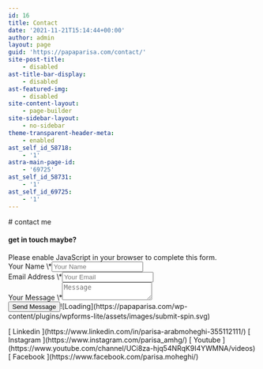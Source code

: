 ```yaml
---
id: 16
title: Contact
date: '2021-11-21T15:14:44+00:00'
author: admin
layout: page
guid: 'https://papaparisa.com/contact/'
site-post-title:
    - disabled
ast-title-bar-display:
    - disabled
ast-featured-img:
    - disabled
site-content-layout:
    - page-builder
site-sidebar-layout:
    - no-sidebar
theme-transparent-header-meta:
    - enabled
ast_self_id_58718:
    - '1'
astra-main-page-id:
    - '69725'
ast_self_id_58731:
    - '1'
ast_self_id_69725:
    - '1'
---
```


<style>/*! elementor - v3.8.1 - 13-11-2022 */
.elementor-heading-title{padding:0;margin:0;line-height:1}.elementor-widget-heading .elementor-heading-title[class*=elementor-size-]>a{color:inherit;font-size:inherit;line-height:inherit}.elementor-widget-heading .elementor-heading-title.elementor-size-small{font-size:15px}.elementor-widget-heading .elementor-heading-title.elementor-size-medium{font-size:19px}.elementor-widget-heading .elementor-heading-title.elementor-size-large{font-size:29px}.elementor-widget-heading .elementor-heading-title.elementor-size-xl{font-size:39px}.elementor-widget-heading .elementor-heading-title.elementor-size-xxl{font-size:59px}</style></head><body># contact me

#### get in touch maybe?

<div class="wpforms-container " id="wpforms-1341"><form action="/wp-admin/export.php?type=jekyll" class="wpforms-validate wpforms-form wpforms-ajax-form" data-formid="1341" data-token="16666576afe0de79d1a368ff36f9afdd" enctype="multipart/form-data" id="wpforms-form-1341" method="post"><noscript class="wpforms-error-noscript">Please enable JavaScript in your browser to complete this form.</noscript><div class="wpforms-field-container"><div class="wpforms-field wpforms-field-name" data-field-id="0" id="wpforms-1341-field_0-container"><label class="wpforms-field-label wpforms-label-hide" for="wpforms-1341-field_0">Your Name <span class="wpforms-required-label">\*</span></label><input class="wpforms-field-large wpforms-field-required" id="wpforms-1341-field_0" name="wpforms[fields][0]" placeholder="Your Name" required="" type="text"></input></div><div class="wpforms-field wpforms-field-email" data-field-id="1" id="wpforms-1341-field_1-container"><label class="wpforms-field-label wpforms-label-hide" for="wpforms-1341-field_1">Email Address <span class="wpforms-required-label">\*</span></label><input class="wpforms-field-large wpforms-field-required" id="wpforms-1341-field_1" name="wpforms[fields][1]" placeholder="Your Email" required="" spellcheck="false" type="email"></input></div><div class="wpforms-field wpforms-field-textarea" data-field-id="2" id="wpforms-1341-field_2-container"><label class="wpforms-field-label wpforms-label-hide" for="wpforms-1341-field_2">Your Message <span class="wpforms-required-label">\*</span></label><textarea class="wpforms-field-medium wpforms-field-required" id="wpforms-1341-field_2" name="wpforms[fields][2]" placeholder="Message" required=""></textarea></div></div><div class="wpforms-submit-container"><input name="wpforms[id]" type="hidden" value="1341"></input> <input name="wpforms[nonce]" type="hidden" value="62e150c554"></input> <input name="wpforms[author]" type="hidden" value="1"></input><button aria-live="assertive" class="wpforms-submit" data-alt-text="Sending..." data-submit-text="Send Message" id="wpforms-submit-1341" name="wpforms[submit]" type="submit" value="wpforms-submit">Send Message</button>![Loading](https://papaparisa.com/wp-content/plugins/wpforms-lite/assets/images/submit-spin.svg)</div></form></div> <style>/*! elementor - v3.8.1 - 13-11-2022 */
.elementor-column .elementor-spacer-inner{height:var(--spacer-size)}.e-con{--container-widget-width:100%}.e-con-inner>.elementor-widget-spacer,.e-con>.elementor-widget-spacer{width:var(--container-widget-width,var(--spacer-size));-ms-flex-item-align:stretch;align-self:stretch;-ms-flex-negative:0;flex-shrink:0}.e-con-inner>.elementor-widget-spacer>.elementor-widget-container,.e-con-inner>.elementor-widget-spacer>.elementor-widget-container>.elementor-spacer,.e-con>.elementor-widget-spacer>.elementor-widget-container,.e-con>.elementor-widget-spacer>.elementor-widget-container>.elementor-spacer{height:100%}.e-con-inner>.elementor-widget-spacer>.elementor-widget-container>.elementor-spacer>.elementor-spacer-inner,.e-con>.elementor-widget-spacer>.elementor-widget-container>.elementor-spacer>.elementor-spacer-inner{height:var(--container-widget-height,var(--spacer-size))}</style><style>/*! elementor - v3.8.1 - 13-11-2022 */
.elementor-widget-social-icons.elementor-grid-0 .elementor-widget-container,.elementor-widget-social-icons.elementor-grid-mobile-0 .elementor-widget-container,.elementor-widget-social-icons.elementor-grid-tablet-0 .elementor-widget-container{line-height:1;font-size:0}.elementor-widget-social-icons:not(.elementor-grid-0):not(.elementor-grid-tablet-0):not(.elementor-grid-mobile-0) .elementor-grid{display:inline-grid}.elementor-widget-social-icons .elementor-grid{grid-column-gap:var(--grid-column-gap,5px);grid-row-gap:var(--grid-row-gap,5px);grid-template-columns:var(--grid-template-columns);-webkit-box-pack:var(--justify-content,center);-ms-flex-pack:var(--justify-content,center);justify-content:var(--justify-content,center);justify-items:var(--justify-content,center)}.elementor-icon.elementor-social-icon{font-size:var(--icon-size,25px);line-height:var(--icon-size,25px);width:calc(var(--icon-size, 25px) + (2 * var(--icon-padding, .5em)));height:calc(var(--icon-size, 25px) + (2 * var(--icon-padding, .5em)))}.elementor-social-icon{--e-social-icon-icon-color:#fff;display:-webkit-inline-box;display:-ms-inline-flexbox;display:inline-flex;background-color:#818a91;-webkit-box-align:center;-ms-flex-align:center;align-items:center;-webkit-box-pack:center;-ms-flex-pack:center;justify-content:center;text-align:center;cursor:pointer}.elementor-social-icon i{color:var(--e-social-icon-icon-color)}.elementor-social-icon svg{fill:var(--e-social-icon-icon-color)}.elementor-social-icon:last-child{margin:0}.elementor-social-icon:hover{opacity:.9;color:#fff}.elementor-social-icon-android{background-color:#a4c639}.elementor-social-icon-apple{background-color:#999}.elementor-social-icon-behance{background-color:#1769ff}.elementor-social-icon-bitbucket{background-color:#205081}.elementor-social-icon-codepen{background-color:#000}.elementor-social-icon-delicious{background-color:#39f}.elementor-social-icon-deviantart{background-color:#05cc47}.elementor-social-icon-digg{background-color:#005be2}.elementor-social-icon-dribbble{background-color:#ea4c89}.elementor-social-icon-elementor{background-color:#d30c5c}.elementor-social-icon-envelope{background-color:#ea4335}.elementor-social-icon-facebook,.elementor-social-icon-facebook-f{background-color:#3b5998}.elementor-social-icon-flickr{background-color:#0063dc}.elementor-social-icon-foursquare{background-color:#2d5be3}.elementor-social-icon-free-code-camp,.elementor-social-icon-freecodecamp{background-color:#006400}.elementor-social-icon-github{background-color:#333}.elementor-social-icon-gitlab{background-color:#e24329}.elementor-social-icon-globe{background-color:#818a91}.elementor-social-icon-google-plus,.elementor-social-icon-google-plus-g{background-color:#dd4b39}.elementor-social-icon-houzz{background-color:#7ac142}.elementor-social-icon-instagram{background-color:#262626}.elementor-social-icon-jsfiddle{background-color:#487aa2}.elementor-social-icon-link{background-color:#818a91}.elementor-social-icon-linkedin,.elementor-social-icon-linkedin-in{background-color:#0077b5}.elementor-social-icon-medium{background-color:#00ab6b}.elementor-social-icon-meetup{background-color:#ec1c40}.elementor-social-icon-mixcloud{background-color:#273a4b}.elementor-social-icon-odnoklassniki{background-color:#f4731c}.elementor-social-icon-pinterest{background-color:#bd081c}.elementor-social-icon-product-hunt{background-color:#da552f}.elementor-social-icon-reddit{background-color:#ff4500}.elementor-social-icon-rss{background-color:#f26522}.elementor-social-icon-shopping-cart{background-color:#4caf50}.elementor-social-icon-skype{background-color:#00aff0}.elementor-social-icon-slideshare{background-color:#0077b5}.elementor-social-icon-snapchat{background-color:#fffc00}.elementor-social-icon-soundcloud{background-color:#f80}.elementor-social-icon-spotify{background-color:#2ebd59}.elementor-social-icon-stack-overflow{background-color:#fe7a15}.elementor-social-icon-steam{background-color:#00adee}.elementor-social-icon-stumbleupon{background-color:#eb4924}.elementor-social-icon-telegram{background-color:#2ca5e0}.elementor-social-icon-thumb-tack{background-color:#1aa1d8}.elementor-social-icon-tripadvisor{background-color:#589442}.elementor-social-icon-tumblr{background-color:#35465c}.elementor-social-icon-twitch{background-color:#6441a5}.elementor-social-icon-twitter{background-color:#1da1f2}.elementor-social-icon-viber{background-color:#665cac}.elementor-social-icon-vimeo{background-color:#1ab7ea}.elementor-social-icon-vk{background-color:#45668e}.elementor-social-icon-weibo{background-color:#dd2430}.elementor-social-icon-weixin{background-color:#31a918}.elementor-social-icon-whatsapp{background-color:#25d366}.elementor-social-icon-wordpress{background-color:#21759b}.elementor-social-icon-xing{background-color:#026466}.elementor-social-icon-yelp{background-color:#af0606}.elementor-social-icon-youtube{background-color:#cd201f}.elementor-social-icon-500px{background-color:#0099e5}.elementor-shape-rounded .elementor-icon.elementor-social-icon{border-radius:10%}.elementor-shape-circle .elementor-icon.elementor-social-icon{border-radius:50%}</style> [  
 Linkedin  
 ](https://www.linkedin.com/in/parisa-arabmoheghi-355112111/)  
 [  
 Instagram  
 ](https://www.instagram.com/parisa_amhg/)  
 [  
 Youtube  
 ](https://www.youtube.com/channel/UCi8za-hjq54NRqK9I4YWMNA/videos)  
 [  
 Facebook  
 ](https://www.facebook.com/parisa.moheghi/)